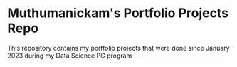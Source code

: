  # Muthumanickam's Portfolio Projects Repo
 This repository contains my portfolio projects that were done since January 2023 during my Data Science PG program
